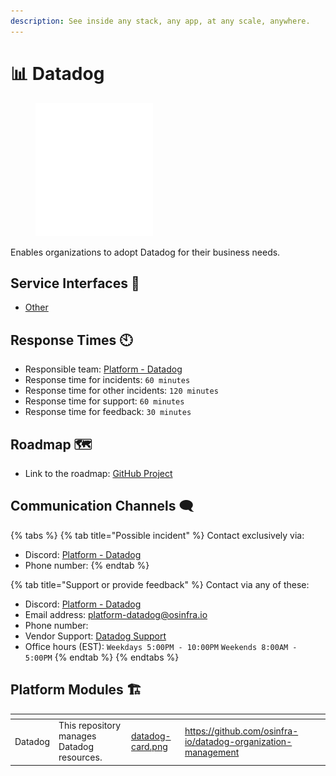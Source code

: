 ```yaml
---
description: See inside any stack, any app, at any scale, anywhere.
---
```


# 📊 Datadog



<figure><img src="../.gitbook/assets/datadog.png" alt="" width="188"><figcaption></figcaption></figure>

Enables organizations to adopt Datadog for their business needs.&#x20;

## Service Interfaces 🔩

* [Other](https://github.com/osinfra-io/datadog-organization-management/issues/new/choose)

## Response Times 🕙

* Responsible team: [Platform - Datadog](https://github.com/orgs/osinfra-io/teams/platform-datadog)
* Response time for incidents: `60 minutes`
* Response time for other incidents: `120 minutes`
* Response time for support: `60 minutes`
* Response time for feedback: `30 minutes`

## Roadmap 🗺️

* Link to the roadmap: [GitHub Project](https://github.com/orgs/osinfra-io/projects/1/views/7)

## Communication Channels 🗨️

{% tabs %}
{% tab title="Possible incident" %}
Contact exclusively via:

* Discord: [Platform - Datadog](https://discord.gg/TxxWZXHU)
* Phone number:
{% endtab %}

{% tab title="Support or provide feedback" %}
Contact via any of these:

* Discord: [Platform - Datadog](https://discord.gg/TxxWZXHU)
* Email address: [platform-datadog@osinfra.io](mailto:platform-google-kubernetes@osinfra.io)
* Phone number:
* Vendor Support: [Datadog Support](https://help.datadoghq.com/hc/en-us)
* Office hours (EST): `Weekdays 5:00PM - 10:00PM` `Weekends 8:00AM - 5:00PM`
{% endtab %}
{% endtabs %}

## Platform Modules 🏗️

<table data-card-size="large" data-view="cards"><thead><tr><th></th><th></th><th data-hidden data-card-cover data-type="files"></th><th data-hidden data-card-target data-type="content-ref"></th></tr></thead><tbody><tr><td>Datadog</td><td>This repository manages Datadog resources.</td><td><a href="../.gitbook/assets/datadog-card.png">datadog-card.png</a></td><td><a href="https://github.com/osinfra-io/datadog-organization-management">https://github.com/osinfra-io/datadog-organization-management</a></td></tr></tbody></table>
